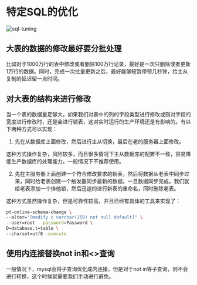 # 特定SQL的优化

![sql-tuning](https://tva1.sinaimg.cn/large/008i3skNgy1gt0hvm9wglj308u04fq2t.jpg)

## 大表的数据的修改最好要分批处理

比如对于1000万行的表中修改或者删除100万行记录，最好是一次只删除或者更新1万行的数据。同时，完成一次批量更新之后，最好能够短暂停顿几秒钟，给主从复制的延迟留一点时间。

## 对大表的结构来进行修改

当一个表的数据量足够大，如果我们对表中的列的字段类型进行修改或则对字段的宽度进行修改时，还是会进行锁表，这对实时运行的生产环境还是有影响的。有以下两种方式可以实现：

1. 先在从数据库上面修改，然后进行主从切换，最后在老的服务器上面修改。

这种方式操作复杂，风险较多，而且很多情况下主从数据库的配置不一致，容易降低生产数据库的处理能力。一般情况下不推荐使用。

2. 先在主服务器上面创建一个符合修改要求的新表，然后将数据从老表中同步过来，同时给老表创建一个触发器同步最新的数据，一旦数据同步完成，我们就给老表添加一个排他锁，然后迅速的进行新表的重命名，同时删除老表。

这种方式虽然操作复杂，但是可靠性较高，并且已经有具体的工具来实现了：

```bash
pt-online-schema-change \
--alter="[modify c varchar(150) not null default]" \
--user=root --password=Password \
D=database,t=table \
--charset=utf8 -execute
```

## 使用内连接替换not in和<>查询

一般情况下，mysql会将子查询优化成内连接，但是对于not in等子查询，则不会进行转换，这个时候就需要我们手动进行避免。

